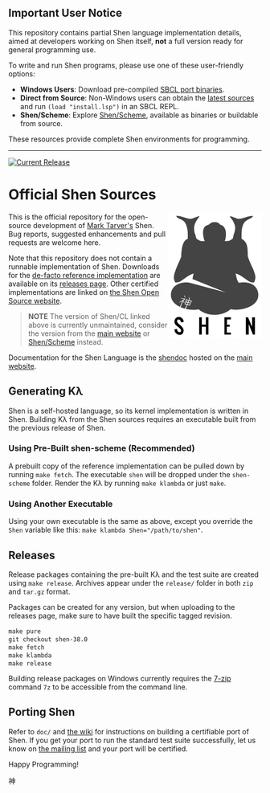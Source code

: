 ## Important User Notice

This repository contains partial Shen language implementation details, aimed at developers working on Shen itself, **not** a full version ready for general programming use.

To write and run Shen programs, please use one of these user-friendly options:

- **Windows Users**: Download pre-compiled [SBCL port binaries](https://shenlanguage.org/download.html).
- **Direct from Source**: Non-Windows users can obtain the [latest sources](https://shenlanguage.org/download.html) and run `(load "install.lsp")` in an SBCL REPL.
- **Shen/Scheme**: Explore [Shen/Scheme](https://github.com/tizoc/shen-scheme), available as binaries or buildable from source.

These resources provide complete Shen environments for programming. 

---

[![Current Release](https://img.shields.io/badge/release-38.0-blue.svg)](https://github.com/Shen-Language/shen-sources/releases)

# Official Shen Sources

<a href="http://www.shenlanguage.org">
  <img src="https://raw.githubusercontent.com/Shen-Language/shen-sources/master/assets/shen.png" align="right">
</a>

This is the official repository for the open-source development of [Mark Tarver's](http://www.marktarver.com/) Shen. Bug reports, suggested enhancements and pull requests are welcome here.

Note that this repository does not contain a runnable implementation of Shen. Downloads for the [de-facto reference implementation](https://github.com/Shen-Language/shen-cl) are available on its [releases page](https://github.com/Shen-Language/shen-cl/releases). Other certified implementations are linked on [the Shen Open Source website](http://shen-language.github.io).

> **NOTE** The version of Shen/CL linked above is currently unmaintained, consider the version from the [main website](https://shenlanguage.org/download.html) or [Shen/Scheme](https://github.com/tizoc/shen-scheme) instead.

Documentation for the Shen Language is the [shendoc](http://shenlanguage.org/shendoc.htm) hosted on the [main website](http://www.shenlanguage.org).

## Generating Kλ

Shen is a self-hosted language, so its kernel implementation is written in Shen. Building Kλ from the Shen sources requires an executable built from the previous release of Shen.

### Using Pre-Built shen-scheme (Recommended)

A prebuilt copy of the reference implementation can be pulled down by running `make fetch`. The executable `shen` will be dropped under the `shen-scheme` folder. Render the Kλ by running `make klambda` or just `make`.

### Using Another Executable

Using your own executable is the same as above, except you override the `Shen` variable like this: `make klambda Shen="/path/to/shen"`.

## Releases

Release packages containing the pre-built Kλ and the test suite are created using `make release`. Archives appear under the `release/` folder in both `zip` and `tar.gz` format.

Packages can be created for any version, but when uploading to the releases page, make sure to have built the specific tagged revision.

```
make pure
git checkout shen-38.0
make fetch
make klambda
make release
```

Building release packages on Windows currently requires the [7-zip](http://www.7-zip.org/) command `7z` to be accessible from the command line.

## Porting Shen

Refer to `doc/` and [the wiki](https://github.com/Shen-Language/wiki/wiki) for instructions on building a certifiable port of Shen. If you get your port to run the standard test suite successfully, let us know on [the mailing list](https://groups.google.com/forum/#!forum/qilang) and your port will be certified.

Happy Programming!

神
